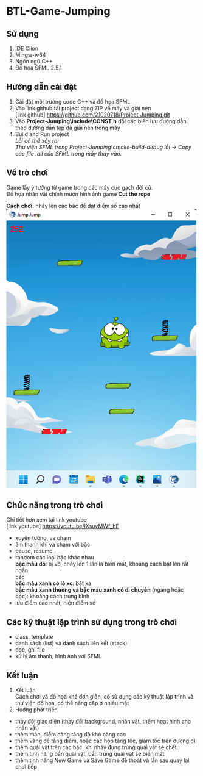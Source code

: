 # BTL-Game-Jumping

**Sử dụng**
-
1. IDE Clion
2. Mingw-w64
3. Ngôn ngữ C++
4. Đồ họa SFML 2.5.1

**Hướng dẫn cài đặt**
-
1. Cài đặt môi trường code C++ và đồ họa SFML
2. Vào link github tải project dạng ZIP về máy và giải nén<br>
   [link github] https://github.com/21020718/Project-Jumping.git
3. Vào __Project-Jumping\include\CONST.h__ đổi các biến lưu đường dẫn theo đường dẫn tệp đã giải nén trong máy
4. Build and Run project<br>
_Lỗi có thể xảy ra:<br>_
_Thư viện SFML trong Project-Jumping\cmake-build-debug lỗi -> Copy các file .dll của SFML trong máy thay vào._

**Về trò chơi**
-
Game lấy ý tưởng từ game trong các máy cục gạch đời cũ.<br>
Đồ họa nhân vật chính mượn hình ảnh game **Cut the rope**<br>

**Cách chơi:**
nhảy lên các bậc để đạt điểm số cao nhất
![](res/images/demo2.png)

**Chức năng trong trò chơi**
-
Chi tiết hơn xem tại link youtube<br>
[link youtube] https://youtu.be/lXsuvMWf_hE
- xuyên tường, va chạm
- âm thanh khi va chạm với bậc
- pause, resume
- random các loại bậc khác nhau<br>
**bậc màu đỏ**: bị vỡ, nhảy lên 1 lần là biến mất, khoảng cách bật lên rất ngắn<br>
bậc<br>
**bậc màu xanh có lò xo**: bật xa<br>
**bậc màu xanh thường và bậc màu xanh có di chuyển** (ngang hoặc dọc): khoảng cách trung bình
- lưu điểm cao nhất, hiện điểm số

**Các kỹ thuật lập trình sử dụng trong trò chơi**
-
- class, template
- danh sách (list) và danh sách liên kết (stack)
- đọc, ghi file
- xử lý âm thanh, hình ảnh với SFML

**Kết luận**
-
1. Kết luận<br>
Cách chơi và đồ họa khá đơn giản, có sử dụng các kỹ thuật lập trình và thư viện đồ họa, có thể nâng cấp ở nhiều mặt
2. Hướng phát triển
- thay đổi giao diện (thay đổi background, nhân vật, thêm hoạt hình cho nhân vật)
- thêm màn, điểm càng tăng độ khó càng cao
- thêm vàng để tăng điểm, hoặc các hộp tăng tốc, giảm tốc trên đường đi
- thêm quái vật trên các bậc, khi nhảy đụng trúng quái vật sẽ chết.
- thêm tính năng bắn quái vật, bắn trúng quái vật sẽ biến mất
- thêm tính năng New Game và Save Game để thoát và lần sau quay lại chơi tiếp
